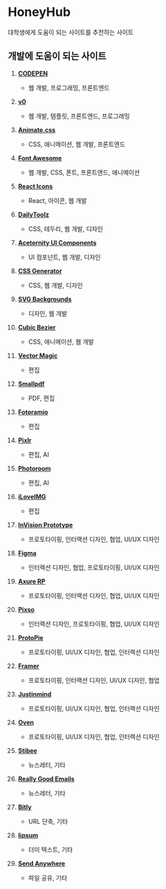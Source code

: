 # HoneyHub
대학생에게 도움이 되는 사이트를 추천하는 사이트

## 개발에 도움이 되는 사이트

1. **[CODEPEN](https://codepen.io/)**
   - 웹 개발, 프로그래밍, 프론트엔드

2. **[v0](https://v0.dev/)**
   - 웹 개발, 템플릿, 프론트엔드, 프로그래밍

3. **[Animate.css](https://animate.style/)**
   - CSS, 애니메이션, 웹 개발, 프론트엔드

4. **[Font Awesome](https://fontawesome.com/)**
   - 웹 개발, CSS, 폰트, 프론트엔드, 애니메이션

5. **[React Icons](https://react-icons.github.io/react-icons/)**
   - React, 아이콘, 웹 개발

6. **[DailyToolz](https://www.dailytoolz.com/)**
   - CSS, 테두리, 웹 개발, 디자인

7. **[Aceternity UI Components](https://ui.aceternity.com/)**
   - UI 컴포넌트, 웹 개발, 디자인

8. **[CSS Generator](https://cssgenerator.org/)**
   - CSS, 웹 개발, 디자인

9. **[SVG Backgrounds](https://www.svgbackgrounds.com/)**
   - 디자인, 웹 개발

10. **[Cubic Bezier](https://cubic-bezier.com/)**
    - CSS, 애니메이션, 웹 개발

11. **[Vector Magic](https://vectormagic.com/)**
    - 편집

12. **[Smallpdf](https://smallpdf.com/kr)**
    - PDF, 편집

13. **[Fotoramio](https://fotoram.io/)**
    - 편집

14. **[Pixlr](https://pixlr.com/kr/)**
    - 편집, AI

15. **[Photoroom](https://www.photoroom.com/ko)**
    - 편집, AI

16. **[iLoveIMG](https://www.iloveimg.com/ko)**
    - 편집

17. **[InVision Prototype](https://www.invisionapp.com/product/prototype)**
    - 프로토타이핑, 인터랙션 디자인, 협업, UI/UX 디자인

18. **[Figma](https://www.figma.com/ko-kr/)**
    - 인터랙션 디자인, 협업, 프로토타이핑, UI/UX 디자인

19. **[Axure RP](https://www.axure.com/)**
    - 프로토타이핑, 인터랙션 디자인, 협업, UI/UX 디자인

20. **[Pixso](https://pixso.net/)**
    - 인터랙션 디자인, 프로토타이핑, 협업, UI/UX 디자인

21. **[ProtoPie](https://www.kr.protopie.io/#header)**
    - 프로토타이핑, UI/UX 디자인, 협업, 인터랙션 디자인

22. **[Framer](https://www.framer.com/)**
    - 프로토타이핑, 인터랙션 디자인, UI/UX 디자인, 협업

23. **[Justinmind](https://www.justinmind.com/)**
    - 프로토타이핑, UI/UX 디자인, 협업, 인터랙션 디자인

24. **[Oven](https://ovenapp.io/)**
    - 프로토타이핑, UI/UX 디자인, 협업, 인터랙션 디자인

25. **[Stibee](https://gallery.stibee.com/)**
    - 뉴스레터, 기타

26. **[Really Good Emails](https://reallygoodemails.com/popular)**
    - 뉴스레터, 기타

27. **[Bitly](https://bitly.com/)**
    - URL 단축, 기타

28. **[lipsum](https://lipsum.com/)**
    - 더미 텍스트, 기타

29. **[Send Anywhere](https://send-anywhere.com/ko/)**
    - 파일 공유, 기타
